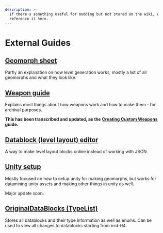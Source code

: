 ```yaml
---
description: >-
  If there's something useful for modding but not stored on the wiki, we'll
  reference it here.
---
```


# External Guides

## [Geomorph sheet](https://docs.google.com/document/d/1iSYUASlQSaP6l7PD3HszsXSAxJ-wb8MAVwYxb9xW92c/edit)

Partly an explanation on how level generation works, mostly a list of all geomorphs and what they look like.

## [Weapon guide](https://docs.google.com/document/d/1vnMhPE5eB0xHsHEETj7XGD_f8hyjYRoweNfqpdeNDxQ/edit)

Explains most things about how weapons work and how to make them - for archival purposes.

**This has been transcribed and updated, as the** [**Creating Custom Weapons**](creating-custom-weapons.md) **guide.**

## [Datablock (level layout) editor](https://gtfo-modding.github.io/DatablockEditor/)

A way to make level layout blocks online instead of working with JSON.

## [Unity setup](https://docs.google.com/document/d/1ZsEVyd81Rqk3VF5xYyQa_g56glqqM5qJk2oFmX_jgts/edit)

Mostly focused on how to setup unity for making geomorphs, but works for datamining unity assets and making other things in unity as well.

Major update soon.

## [OriginalDataBlocks (TypeList)](https://github.com/UntiIted/OriginalDataBlocks)

Stores all datablocks and their type information as well as enums. Can be used to view all changes to datablocks starting from mid-R4.
